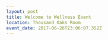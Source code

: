 ```yaml
---
layout: post
title: Welcome to Wellness Event
location: Thousand Oaks Room
event_date: 2017-06-26T23:06:07.352Z
---
```


